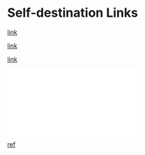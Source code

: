 # Self-destination Links

<!-- ✗ BAD: Self-destination with fragment -->

[link](./basic-input.md#fragment)

<!-- ✗ BAD: Self-destination without leading ./ -->

[link](basic-input.md#fragment)

<!-- ✗ BAD: Self-destination without fragment -->

[link](./basic-input.md)

<!-- ✗ BAD: Self-destination image -->

![image](./basic-input.md#image)

<!-- ✗ BAD: Self-destination in definition -->

[ref]

[ref]: ./basic-input.md#ref